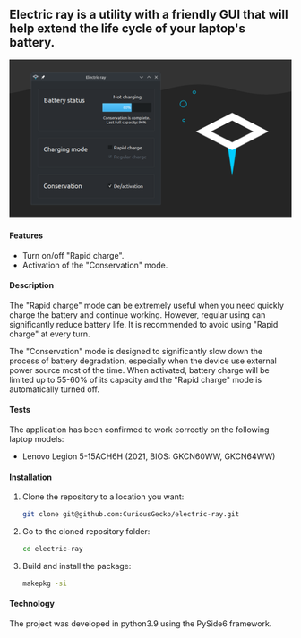 ## Electric ray is a utility with a friendly GUI that will help extend the life cycle of your laptop's battery.

![screenshot.png](images%2Fpictures%2Fscreenshot.png)

#### Features

- Turn on/off "Rapid charge".
- Activation of the "Conservation" mode.

#### Description

The "Rapid charge" mode can be extremely useful when you need
quickly charge the battery and continue working. However, regular
using can significantly reduce battery life.
It is recommended to avoid using "Rapid charge" at every turn.

The "Conservation" mode is designed to significantly slow down the process of 
battery degradation, especially when the device use external power source most 
of the time. When activated, battery charge will be limited up to 55-60% of its 
capacity and the "Rapid charge" mode is automatically turned off.

#### Tests

The application has been confirmed to work correctly on the following laptop 
models:

- Lenovo Legion 5-15ACH6H (2021, BIOS: GKCN60WW, GKCN64WW)

#### Installation

1. Clone the repository to a location you want:

     ```bash
     git clone git@github.com:CuriousGecko/electric-ray.git
     ```
2. Go to the cloned repository folder:

     ```bash
     cd electric-ray
     ```
3. Build and install the package:

     ```bash
     makepkg -si
     ```

#### Technology
The project was developed in python3.9 using the PySide6 framework.